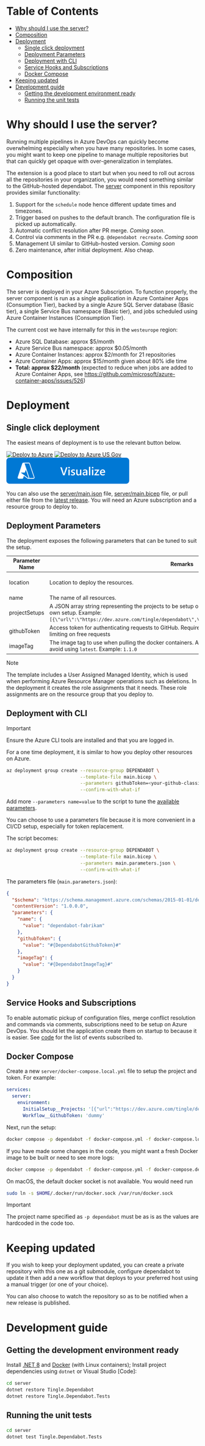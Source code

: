 
# Table of Contents

- [Why should I use the server?](#why-should-i-use-the-server)
- [Composition](#composition)
- [Deployment](#deployment)
  - [Single click deployment](#single-click-deployment)
  - [Deployment Parameters](#deployment-parameters)
  - [Deployment with CLI](#deployment-with-cli)
  - [Service Hooks and Subscriptions](#service-hooks-and-subscriptions)
  - [Docker Compose](#docker-compose)
- [Keeping updated](#keeping-updated)
- [Development guide](#development-guide)
  - [Getting the development environment ready](#getting-the-development-environment-ready)
  - [Running the unit tests](#running-the-unit-tests)

# Why should I use the server?

Running multiple pipelines in Azure DevOps can quickly become overwhelming especially when you have many repositories. In some cases, you might want to keep one pipeline to manage multiple repositories but that can quickly get opaque with over-generalization in templates.

The extension is a good place to start but when you need to roll out across all the repositories in your organization, you would need something similar to the GitHub-hosted dependabot. The [server](../server) component in this repository provides similar functionality:

1. Support for the `schedule` node hence different update times and timezones.
2. Trigger based on pushes to the default branch. The configuration file is picked up automatically.
3. Automatic conflict resolution after PR merge. *Coming soon*.
4. Control via comments in the PR e.g. `@dependabot recreate`. *Coming soon*
5. Management UI similar to GitHub-hosted version. *Coming soon*
6. Zero maintenance, after initial deployment. Also cheap.

# Composition

The server is deployed in your Azure Subscription. To function properly, the server component is run as a single application in Azure Container Apps (Consumption Tier), backed by a single Azure SQL Server database (Basic tier), a single Service Bus namespace (Basic tier), and jobs scheduled using Azure Container Instances (Consumption Tier).

The current cost we have internally for this in the `westeurope` region:

- Azure SQL Database: approx $5/month
- Azure Service Bus namespace: approx $0.05/month
- Azure Container Instances: approx $2/month for 21 repositories
- Azure Container Apps: approx $15/month given about 80% idle time
- **Total: approx $22/month** (expected to reduce when jobs are added to Azure Container Apps, see <https://github.com/microsoft/azure-container-apps/issues/526>)

# Deployment

## Single click deployment

The easiest means of deployment is to use the relevant button below.

[![Deploy to Azure](https://aka.ms/deploytoazurebutton)](https://portal.azure.com/#create/Microsoft.Template/uri/https%3A%2F%2Fraw.githubusercontent.com%2Ftinglesoftware%2Fdependabot-azure-devops%2Fmain%2Fserver%2Fmain.json)
[![Deploy to Azure US Gov](https://aka.ms/deploytoazuregovbutton)](https://portal.azure.us/#create/Microsoft.Template/uri/https%3A%2F%2Fraw.githubusercontent.com%2Ftinglesoftware%2Fdependabot-azure-devops%2Fmain%2Fserver%2Fmain.json)
[![Visualize](https://raw.githubusercontent.com/Azure/azure-quickstart-templates/master/1-CONTRIBUTION-GUIDE/images/visualizebutton.svg?sanitize=true)](http://armviz.io/#/?load=https%3A%2F%2Fraw.githubusercontent.com%2Ftinglesoftware%2Fdependabot-azure-devops%2Fmain%2Fserver%2Fmain.json)

You can also use the [server/main.json](../server/main.json) file, [server/main.bicep](../server/main.bicep) file, or pull either file from the [latest release](https://github.com/tinglesoftware/dependabot-azure-devops/releases/latest). You will need an Azure subscription and a resource group to deploy to.

## Deployment Parameters

The deployment exposes the following parameters that can be tuned to suit the setup.

|Parameter Name|Remarks|Required|Default|
|--|--|--|--|
|location|Location to deploy the resources.|No|&lt;resource-group-location&gt;|
|name|The name of all resources.|No|`dependabot`|
|projectSetups|A JSON array string representing the projects to be setup on startup. This is useful when running your own setup. Example: `[{\"url\":\"https://dev.azure.com/tingle/dependabot\",\"token\":\"dummy\",\"AutoComplete\":true}]`|Yes|&lt;empty&gt;|
|githubToken|Access token for authenticating requests to GitHub. Required for vulnerability checks and to avoid rate limiting on free requests|No|&lt;empty&gt;|
|imageTag|The image tag to use when pulling the docker containers. A tag also defines the version. You should avoid using `latest`. Example: `1.1.0`|No|&lt;version-downloaded&gt;|

> [!NOTE]
> The template includes a User Assigned Managed Identity, which is used when performing Azure Resource Manager operations such as deletions. In the deployment it creates the role assignments that it needs. These role assignments are on the resource group that you deploy to.

## Deployment with CLI

> [!IMPORTANT]
> Ensure the Azure CLI tools are installed and that you are logged in.

For a one time deployment, it is similar to how you deploy other resources on Azure.

```bash
az deployment group create --resource-group DEPENDABOT \
                           --template-file main.bicep \
                           --parameters githubToken=<your-github-classic-pat> \
                           --confirm-with-what-if
```

Add more `--parameters name=value` to the script to tune the [available parameters](#deployment-parameters).

You can choose to use a parameters file because it is more convenient in a CI/CD setup, especially for token replacement.

The script becomes:

```bash
az deployment group create --resource-group DEPENDABOT \
                           --template-file main.bicep \
                           --parameters main.parameters.json \
                           --confirm-with-what-if
```

The parameters file (`main.parameters.json`):

```json
{
  "$schema": "https://schema.management.azure.com/schemas/2015-01-01/deploymentParameters.json#",
  "contentVersion": "1.0.0.0",
  "parameters": {
    "name": {
      "value": "dependabot-fabrikam"
    },
    "githubToken": {
      "value": "#{DependabotGithubToken}#"
    },
    "imageTag": {
      "value": "#{DependabotImageTag}#"
    }
  }
}
```

## Service Hooks and Subscriptions

To enable automatic pickup of configuration files, merge conflict resolution and commands via comments, subscriptions need to be setup on Azure DevOps. You should let the application create them on startup to because it is easier. See [code](https://github.com/tinglesoftware/dependabot-azure-devops/blob/b4e87bfeea133b8e9fa278c98157b7a0123bfdd3/server/Tingle.Dependabot/Workflow/AzureDevOpsProvider.cs#L18-L21) for the list of events subscribed to.

## Docker Compose

Create a new `server/docker-compose.local.yml` file to setup the project and token. For example:

```yml
services:
  server:
    environment:
      InitialSetup__Projects: '[{"url":"https://dev.azure.com/tingle/dependabot","token":"dummy","AutoComplete":true}]'
      Workflow__GithubToken: 'dummy'
```

Next, run the setup:

```bash
docker compose -p dependabot -f docker-compose.yml -f docker-compose.local.yml up
```

If you have made some changes in the code, you might want a fresh Docker image to be built or need to see more logs:

```bash
docker compose -p dependabot -f docker-compose.yml -f docker-compose.dev.yml -f docker-compose.local.yml up --build
```

On macOS, the default docker socket is not available. You would need run

```bash
sudo ln -s $HOME/.docker/run/docker.sock /var/run/docker.sock
```

> [!IMPORTANT]
> The project name specified as `-p dependabot` must be as is as the values are hardcoded in the code too.

# Keeping updated

If you wish to keep your deployment updated, you can create a private repository with this one as a git submodule, configure dependabot to update it then add a new workflow that deploys to your preferred host using a manual trigger (or one of your choice).

You can also choose to watch the repository so as to be notified when a new release is published.

# Development guide

## Getting the development environment ready

Install [.NET 8](https://dotnet.microsoft.com/en-us/download) and [Docker](https://docs.docker.com/engine/install/) (with Linux containers); Install project dependencies using `dotnet` or Visual Studio [Code]:

```bash
cd server
dotnet restore Tingle.Dependabot
dotnet restore Tingle.Dependabot.Tests
```

## Running the unit tests

```bash
cd server
dotnet test Tingle.Dependabot.Tests
```
